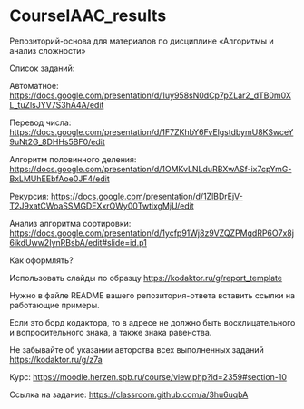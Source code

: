 # CourseIAAC_results
Репозиторий-основа для материалов по дисциплине «Алгоритмы и анализ сложности»

 Список заданий:

Автоматное:
https://docs.google.com/presentation/d/1uy958sN0dCp7pZLar2_dTB0m0XL_tuZlsJYV7S3hA4A/edit

Перевод числа:
https://docs.google.com/presentation/d/1F7ZKhbY6FvElgstdbymU8KSwceY9uNt2G_8DHHs5BF0/edit

Алгоритм половинного деления:
https://docs.google.com/presentation/d/1OMKvLNLduRBXwASf-ix7cpYmG-BxLMUhEEbfAoe0JF4/edit

Рекурсия:
https://docs.google.com/presentation/d/1ZlBDrEjV-T2J9xatCWoaSSMGDEXxrQWy00TwtixgMjU/edit

Анализ алгоритма сортировки:
https://docs.google.com/presentation/d/1ycfp91Wj8z9VZQZPMqdRP6O7x8j6ikdUww2IynRBsbA/edit#slide=id.p1


Как оформлять?

Использовать слайды по образцу  https://kodaktor.ru/g/report_template

Нужно в файле README вашего репозитория-ответа вставить ссылки на работающие примеры.

Если это борд кодактора, то в адресе не должно быть восклицательного и вопросительного знака, а также знака равенства.

Не забывайте об указании авторства всех выполненных заданий https://kodaktor.ru/g/z7a

Курс: https://moodle.herzen.spb.ru/course/view.php?id=2359#section-10

Ссылка на задание: https://classroom.github.com/a/3hu6uqbA
